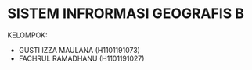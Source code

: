 # SISTEM INFRORMASI GEOGRAFIS B
KELOMPOK:
- GUSTI IZZA MAULANA (H1101191073)
- FACHRUL RAMADHANU (H1101191027)
